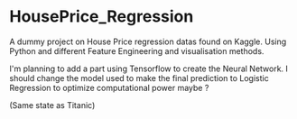 # HousePrice_Regression

A dummy project on House Price regression datas found on Kaggle. Using Python and different Feature Engineering and visualisation methods.

I'm planning to add a part using Tensorflow to create the Neural Network. I should change the model used to make the final prediction to Logistic Regression to optimize computational power maybe ?

(Same state as Titanic)
